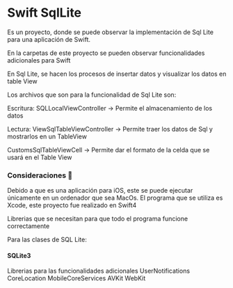 # Swift SqlLite

Es un proyecto, donde se puede observar la implementación de Sql Lite para una aplicación de Swift.

En la carpetas de este proyecto se pueden observar funcionalidades adicionales para Swift

En Sql Lite, se hacen los procesos de insertar datos y visualizar los datos en table View

Los archivos que son para la funcionalidad de Sql Lite son:

Escritura:
SQLLocalViewController -> Permite el almacenamiento de los datos

Lectura:
ViewSqlTableViewController -> Permite traer los datos de Sql y mostrarlos en un TableView

CustomsSqlTableViewCell -> Permite dar el formato de la celda que se usará en el Table View

### Consideraciones 🔧

Debido a que es una aplicación para iOS, este se puede ejecutar únicamente en un ordenador que sea MacOs. El programa que se utiliza es Xcode, este proyecto fue realizado en Swift4

Librerias que se necesitan para que todo el programa funcione correctamente

Para las clases de SQL Lite:
#### SQLite3

Librerias para las funcionalidades adicionales 
UserNotifications
CoreLocation
MobileCoreServices
AVKit
WebKit

